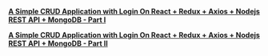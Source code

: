 **[A Simple CRUD Application with Login On React + Redux + Axios + Nodejs REST API + MongoDB - Part I](https://medium.com/@raju.allen/a-simple-crud-application-with-login-on-react-redux-axios-nodejs-rest-api-mongodb-part-i-af9c534251b)**


**[A Simple CRUD Application with Login On React + Redux + Axios + Nodejs REST API + MongoDB - Part II](https://medium.com/@raju.allen/a-simple-crud-application-with-login-on-react-redux-axios-nodejs-rest-api-mongodb-part-ii-376606eb67a7)**
